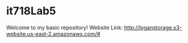 # it718Lab5
Welcome to my basic repository!
Website Link: http://loganstorage.s3-website.us-east-2.amazonaws.com/#
